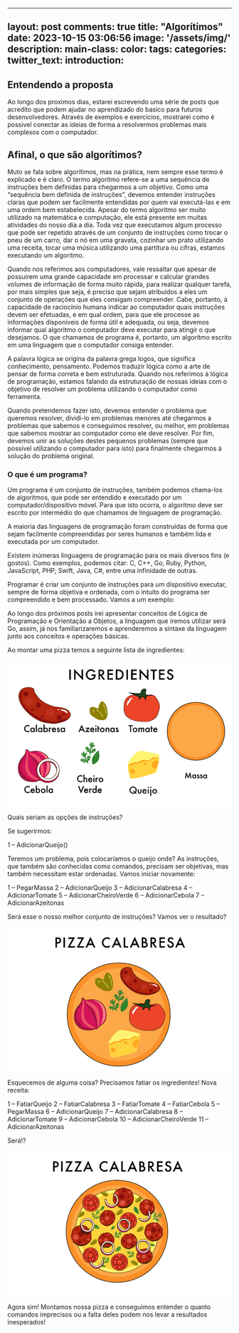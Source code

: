 
---
layout: post
comments: true
title: "Algorítimos"
date: 2023-10-15 03:06:56
image: '/assets/img/'
description:
main-class:
color:
tags:
categories:
twitter_text:
introduction:
---

## Entendendo a proposta

Ao longo dos proximos dias, estarei escrevendo uma série de posts que acredito que podem ajudar no aprendizado do basico para futuros desenvolvedores. Através de exemplos e exercícios, mostrarei como é possivel conectar as ideias de forma a resolvermos problemas mais complexos com o computador.


## Afinal, o que são algorítimos?

Muto se fala sobre algorítimos, mas na prática, nem sempre esse termo é explicado e é claro. O termo algoritmo refere-se a uma sequência de instruções bem definidas para chegarmos a um objetivo. Como uma “sequência bem definida de instruções”, devemos entender instruções claras que podem ser facilmente entendidas por quem vai executá-las e em uma ordem bem estabelecida. Apesar do termo algoritmo ser muito utilizado na matemática e computação, ele está presente em muitas atividades do nosso dia a dia. Toda vez que executamos algum processo que pode ser repetido através de um conjunto de instruções como trocar o pneu de um carro, dar o nó em uma gravata, cozinhar um prato utilizando uma receita, tocar uma música utilizando uma partitura ou cifras, estamos executando um algoritmo.

Quando nos referimos aos computadores, vale ressaltar que apesar de possuirem uma grande capacidade em processar e calcular grandes volumes de informação de forma muito rápida, para realizar qualquer tarefa, por mais simples que seja, é preciso que sejam atribuídos a eles um conjunto de operações que eles consigam compreender. Cabe, portanto, à capacidade de raciocínio humana indicar ao computador quais instruções devem ser efetuadas, e em qual ordem, para que ele processe as informações disponíveis de forma útil e adequada, ou seja, devemos informar qual algoritmo o computador deve executar para atingir o que desejamos. O que chamamos de programa é, portanto, um algoritmo escrito em uma linguagem que o computador consiga entender.

A palavra lógica se origina da palavra grega logos, que significa conhecimento, pensamento. Podemos traduzir lógica como a arte de pensar de forma correta e bem estruturada. Quando nos referimos à lógica de programação, estamos falando da estruturação de nossas ideias com o objetivo de resolver um problema utilizando o computador como ferramenta.

Quando pretendemos fazer isto, devemos entender o problema que queremos resolver, dividi-lo em problemas menores até chegarmos a problemas que sabemos e conseguimos resolver, ou melhor, em problemas que sabemos mostrar ao computador como ele deve resolver. Por fim, devemos unir as soluções destes pequenos problemas (sempre que possível utilizando o computador para isto) para finalmente chegarmos à solução do problema original.

### O que é um programa?

Um programa é um conjunto de instruções, também podemos chama-los de algoritmos, que pode ser entendido e executado por um computador/dispositivo móvel. Para que isto ocorra, o algoritmo deve ser escrito por intermédio do que chamamos de linguagem de programação.

A maioria das linguagens de programação foram construídas de forma que sejam facilmente compreendidas por seres humanos e também lida e executada por um computador.

Existem inúmeras linguagens de programação para os mais diversos fins (e gostos). Como exemplos, podemos citar: C, C++, Go, Ruby, Python, JavaScript, PHP, Swift, Java, C#, entre uma infinidade de outras.

Programar é criar um conjunto de instruções para um dispositivo executar, sempre de forma objetiva e ordenada, com o intuito do programa ser compreendido e bem processado. Vamos a um exemplo:

Ao longo dos próximos posts irei apresentar conceitos de Lógica de Programação e Orientação a Objetos, a linguagem que iremos utilizar será Go, assim, já nos familiarizaremos e aprenderemos a sintaxe da linguagem junto aos conceitos e operações básicas.

Ao montar uma pizza temos a seguinte lista de ingredientes:

![Lista de Ingredientes](/assets/img/1._Conceitos_Iniciais_-_01.png)

Quais seriam as opções de instruções?

Se sugerirmos:

1 – AdicionarQueijo()

Teremos um problema, pois colocaríamos o queijo onde? As instruções, que também são conhecidas como comandos, precisam ser objetivas, mas também necessitam estar ordenadas. Vamos iniciar novamente:

1 – PegarMassa
2 – AdicionarQueijo
3 – AdicionarCalabresa
4 – AdicionarTomate
5 – AdicionarCheiroVerde
6 – AdicionarCebola
7 – AdicionarAzeitonas

Será esse o nosso melhor conjunto de instruções? Vamos ver o resultado?

![Pizza V1](/assets/img/1._Conceitos_Iniciais_-_02.png)

Esquecemos de alguma coisa? Precisamos fatiar os ingredientes! Nova receita:

1 – FatiarQueijo
2 – FatiarCalabresa
3 – FatiarTomate
4 – FatiarCebola
5 – PegarMassa
6 – AdicionarQueijo
7 – AdicionarCalabresa
8 – AdicionarTomate
9 – AdicionarCebola
10 – AdicionarCheiroVerde
11 – AdicionarAzeitonas

Será!?

![Pizza V2](/assets/img/1._Conceitos_Iniciais_-_03.png)

Agora sim!  Montamos nossa pizza e conseguimos entender o quanto comandos imprecisos ou a falta deles podem nos levar a resultados inesperados!

